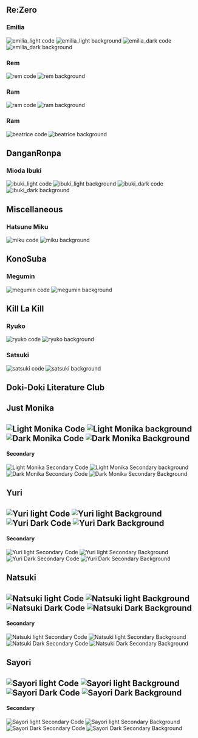 Re:Zero
---

### Emilia
![emilia_light code](screenshots/rezero/emilia_light_code.png)
![emilia_light background](screenshots/rezero/emilia_light_wallpaper.png)
![emilia_dark code](screenshots/rezero/emilia_dark_code.png)
![emilia_dark background](screenshots/rezero/emilia_dark_wallpaper.png)

### Rem
![rem code](screenshots/rezero/rem_code.png)
![rem background](screenshots/rezero/rem_wallpaper.png)

### Ram
![ram code](screenshots/rezero/ram_code.png)
![ram background](screenshots/rezero/ram_wallpaper.png)

### Ram
![beatrice code](screenshots/rezero/beatrice_code.png)
![beatrice background](screenshots/rezero/beatrice_wallpaper.png)

DanganRonpa
---

### Mioda Ibuki
![ibuki_light code](screenshots/danganronpa/ibuki_light_code.png)
![ibuki_light background](screenshots/danganronpa/ibuki_light_wallpaper.png)
![ibuki_dark code](screenshots/danganronpa/ibuki_dark_code.png)
![ibuki_dark background](screenshots/danganronpa/ibuki_dark_wallpaper.png)

Miscellaneous
---

### Hatsune Miku
![miku code](screenshots/miscellaneous/miku_code.png)
![miku background](screenshots/miscellaneous/miku_wallpaper.png)

KonoSuba
---

### Megumin
![megumin code](screenshots/konosuba/megumin_code.png)
![megumin background](screenshots/konosuba/megumin_wallpaper.png)


Kill La Kill
---

### Ryuko
![ryuko code](screenshots/killlakill/ryuko_code.png)
![ryuko background](screenshots/killlakill/ryuko_wallpaper.png)

### Satsuki
![satsuki code](screenshots/killlakill/satsuki_code.png)
![satsuki background](screenshots/killlakill/satsuki_wallpaper.png)

Doki-Doki Literature Club
---
## Just Monika

![Light Monika Code](screenshots/literature/monika_light_code.png)
![Light Monika background](screenshots/literature/monika_light_wallpaper.png)
![Dark Monika Code](screenshots/literature/monika_dark_code.png)
![Dark Monika Background](screenshots/literature/monika_dark_wallpaper.png)
---
#### Secondary
![Light Monika Secondary Code](screenshots/literature/monika_light_secondary_code.png)
![Light Monika Secondary background](screenshots/literature/monika_light_secondary_wallpaper.png)
![Dark Monika Secondary Code](screenshots/literature/monika_dark_secondary_code.png)
![Dark Monika Secondary Background](screenshots/literature/monika_dark_secondary_wallpaper.png)

## Yuri

![Yuri light Code](screenshots/literature/yuri_light_code.png)
![Yuri light Background](screenshots/literature/yuri_light_wallpaper.png)
![Yuri Dark Code](screenshots/literature/yuri_dark_code.png)
![Yuri Dark Background](screenshots/literature/yuri_dark_wallpaper.png)
---
#### Secondary
![Yuri light Secondary Code](screenshots/literature/yuri_light_secondary_code.png)
![Yuri light Secondary Background](screenshots/literature/yuri_light_secondary_wallpaper.png)
![Yuri Dark Secondary Code](screenshots/literature/yuri_dark_secondary_code.png)
![Yuri Dark Secondary Background](screenshots/literature/yuri_dark_secondary_wallpaper.png)

## Natsuki

![Natsuki light Code](screenshots/literature/natsuki_light_code.png)
![Natsuki light Background](screenshots/literature/natsuki_light_wallpaper.png)
![Natsuki Dark Code](screenshots/literature/natsuki_dark_code.png)
![Natsuki Dark Background](screenshots/literature/natsuki_dark_wallpaper.png)
---
#### Secondary
![Natsuki light Secondary Code](screenshots/literature/natsuki_light_secondary_code.png)
![Natsuki light Secondary Background](screenshots/literature/natsuki_light_secondary_wallpaper.png)
![Natsuki Dark Secondary Code](screenshots/literature/natsuki_dark_secondary_code.png)
![Natsuki Dark Secondary Background](screenshots/literature/natsuki_dark_secondary_wallpaper.png)

## Sayori

![Sayori light Code](screenshots/literature/sayori_light_code.png)
![Sayori light Background](screenshots/literature/sayori_light_wallpaper.png)
![Sayori Dark Code](screenshots/literature/sayori_dark_code.png)
![Sayori Dark Background](screenshots/literature/sayori_dark_wallpaper.png)
---
#### Secondary
![Sayori light Secondary Code](screenshots/literature/sayori_light_secondary_code.png)
![Sayori light Secondary Background](screenshots/literature/sayori_light_secondary_wallpaper.png)
![Sayori Dark Secondary Code](screenshots/literature/sayori_dark_secondary_code.png)
![Sayori Dark Secondary Background](screenshots/literature/sayori_dark_secondary_wallpaper.png)
